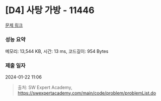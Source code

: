 # [D4] 사탕 가방 - 11446 

[문제 링크](https://swexpertacademy.com/main/code/problem/problemDetail.do?contestProbId=AXdHxTNqC2IDFAS5) 

### 성능 요약

메모리: 13,544 KB, 시간: 13 ms, 코드길이: 954 Bytes

### 제출 일자

2024-01-22 11:06



> 출처: SW Expert Academy, https://swexpertacademy.com/main/code/problem/problemList.do